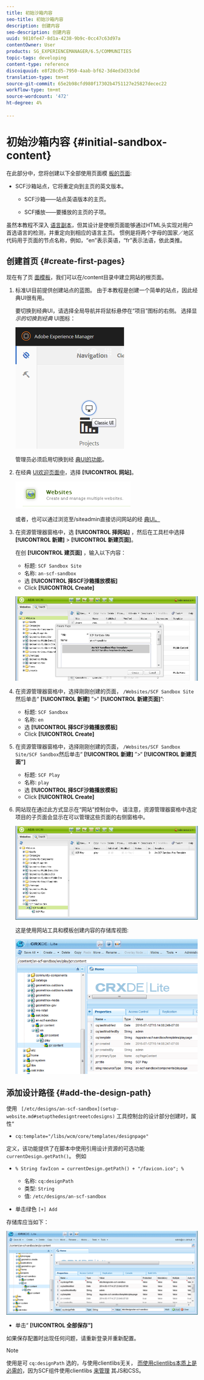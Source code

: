 ```yaml
---
title: 初始沙箱内容
seo-title: 初始沙箱内容
description: 创建内容
seo-description: 创建内容
uuid: 9810fe47-8d1a-4238-9b9c-0cc47c63d97a
contentOwner: User
products: SG_EXPERIENCEMANAGER/6.5/COMMUNITIES
topic-tags: developing
content-type: reference
discoiquuid: e8f28cd5-7950-4aab-bf62-3d4ed3d33cbd
translation-type: tm+mt
source-git-commit: 65e2b98cfd980f17302b4751127e25827decec22
workflow-type: tm+mt
source-wordcount: '472'
ht-degree: 4%

---
```



# 初始沙箱内容 {#initial-sandbox-content}

在此部分中，您将创建以下全部使用页面模 [板的页面](initial-app.md#createthepagetemplate):

* SCF沙箱站点，它将重定向到主页的英文版本。

   * SCF沙箱——站点英语版本的主页。

   * SCF播放——要播放的主页的子项。

虽然本教程不深入 [语言副本](../../help/sites-administering/tc-prep.md)，但其设计是使根页面能够通过HTML头实现对用户首选语言的检测，并重定向到相应的语言主页。 惯例是将两个字母的国家／地区代码用于页面的节点名称，例如，“en”表示英语，“fr”表示法语，依此类推。

## 创建首页 {#create-first-pages}

现在有了页 [面模板](initial-app.md#createthepagetemplate)，我们可以在/content目录中建立网站的根页面。

1. 标准UI目前提供创建站点的蓝图。 由于本教程是创建一个简单的站点，因此经典UI很有用。

   要切换到经典UI，请选择全局导航并将鼠标悬停在“项目”图标的右侧。 选择显 *示的切换到经典* UI图标：

   ![经典ui](assets/classic-ui.png)

   管理员必须启用切换到经 [典UI的功能](../../help/sites-administering/enable-classic-ui.md)。

1. 在经典 [UI欢迎页面中](http://localhost:4502/welcome.html)，选择 **[!UICONTROL 网站]**。

   ![经典-ui-website](assets/classic-ui-website.png)

   或者，也可以通过浏览至/siteadmin直接访问网站的经 [典UI。](http://localhost:4502/siteadmin)

1. 在资源管理器窗格中，选 **[!UICONTROL 择网站]** ，然后在工具栏中选择 **[!UICONTROL 新建]** > **[!UICONTROL 新建页面]**。

   在创 **[!UICONTROL 建页面]** ，输入以下内容：

   * 标题: `SCF Sandbox Site`
   * 名称: `an-scf-sandbox`
   * 选 **[!UICONTROL 择SCF沙箱播放模板]**
   * Click **[!UICONTROL Create]**

   ![经典-ui-create-page](assets/classic-ui-create-page.png)

1. 在资源管理器窗格中，选择刚刚创建的页面， `/Websites/SCF Sandbox Site`然后单击“ **[!UICONTROL 新建]** ”>“ **[!UICONTROL 新建页面]**”:

   * 标题: `SCF Sandbox`
   * 名称: `en`
   * 选 **[!UICONTROL 择SCF沙箱播放模板]**
   * Click **[!UICONTROL Create]**

1. 在资源管理器窗格中，选择刚刚创建的页面， `/Websites/SCF Sandbox Site/SCF Sandbox`然后单击“ **[!UICONTROL 新建]** ”>“ **[!UICONTROL 新建页面”]**

   * 标题: `SCF Play`
   * 名称: `play`
   * 选 **[!UICONTROL 择SCF沙箱播放模板]**
   * Click **[!UICONTROL Create]**

1. 网站现在通过此方式显示在“网站”控制台中。 请注意，资源管理器窗格中选定项目的子页面会显示在可以管理这些页面的右侧窗格中。

   ![经典-ui-website-page](assets/classic-ui-website-page.png)

   这是使用网站工具和模板创建内容的存储库视图:

   ![classic-ui-repository-视图](assets/classic-ui-repository-view.png)

## 添加设计路径 {#add-the-design-path}

使用 ` [/etc/designs/an-scf-sandbox](setup-website.md#setupthedesigntreeetcdesigns)` 工具控制台的设计部分创建时，属性“

* `cq:template="/libs/wcm/core/templates/designpage"`

定义，该功能提供了在脚本中使用引用设计资源的可选功能 `currentDesign.getPath()`。 例如

* `% String favIcon = currentDesign.getPath() + "/favicon.ico"; %`


   * 名称: `cq:designPath`
   * 类型: `String`
   * 值: `/etc/designs/an-scf-sandbox`

* 单击绿色 `[+] Add`

存储库应当如下：

![经典-ui-repository-path](assets/classic-ui-repository-path.png)

* 单击“ **[!UICONTROL 全部保存”]**

如果保存配置时出现任何问题，请重新登录并重新配置。

>[!NOTE]
>
>使用是可 `cq:designPath` 选的，与使用clientlibs无关， [而使用clientlibs本质上是必需的](develop-app.md#includeclientlibsintemplate)，因为SCF组件使用clientlibs [来管理](client-customize.md#clientlibs-for-scf) 其JS和CSS。


